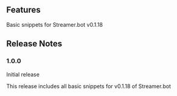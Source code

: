 ## Features

Basic snippets for Streamer.bot v0.1.18

## Release Notes

### 1.0.0

Initial release

This release includes all basic snippets for v0.1.18 of Streamer.bot